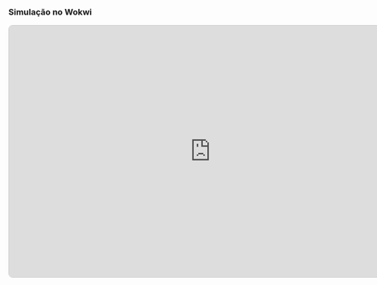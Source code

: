 ### Simulação no Wokwi

<div style="text-align: center;">
  <iframe
    src="https://wokwi.com/projects/433115820594722817"
    width="800"
    height="500"
    style="border: 1px solid #ccc; border-radius: 8px;"
    allowfullscreen>
  </iframe>
</div>


